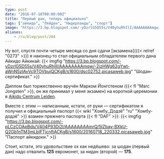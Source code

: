 ```yaml
---
type: post
date: "2016-07-18T00:00:00Z"
title: "Первый дан, теперь официально"
tags: ["айкидо", "Ляйден", "Нидерланды", "спорт"]
image: "https://3.bp.blogspot.com/-yDzrlG5D55s/V40yhuRhIlI/AAAAAAAAmqw/-2izHWg62gYwt-aWnN5zlAvVc9TOVbujQCKgB/s1600/dsc02752.picasaweb.jpg"
aliases:
    - /ru/blog/post/284
---
```


Ну вот, спустя почти четыре месяца со дня сдачи [экзамена]({{< relref "0273" >}}) я наконец-то стал официальным обладателем первого дана Айкидо Айкикай:
{{< imgfig "https://3.bp.blogspot.com/-yDzrlG5D55s/V40yhuRhIlI/AAAAAAAAmqw/-2izHWg62gYwt-aWnN5zlAvVc9TOVbujQCKgB/s1600/dsc02752.picasaweb.jpg" "Шодан-сертификат." >}}

Диплом был торжественно вручён Марком Йонгстеном ({{< fl "Marc Jongsten" >}}, он же принимал у меня экзамен) на короткой церемонии в [Aikido Centrum Leiden](http://aikidoleiden.nl/).

<!--more-->

Вместе с этим — написанным, кстати, от руки — сертификатом я получил и официальный паспорт {{< wiki "Хомбу_Додзё" "ru" "Хомбу-додзё" >}} взамен прежнего паспорта {{< fl "DAF" >}}:
{{< imgfig "https://3.bp.blogspot.com/-pLCzCOApBds/V404P93Di2I/AAAAAAAAmrQ/5IZbay-BXkU-Q2Gb1nTM3mLbIFTjcnftACKgB/s1600/20160718_220332.picasaweb.jpg" "Паспорт айкидоки." >}}

Стоит, кстати, это удовольствие ох как недёшево: за шодан (первый дан) надо отвалить **125** евромонет, за нидан (второй) — **175**.
